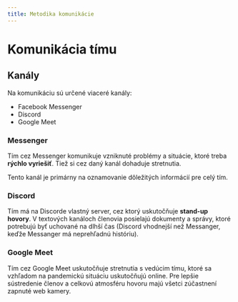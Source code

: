 ```yaml
---
title: Metodika komunikácie
---
```


# Komunikácia tímu

## Kanály

Na komunikáciu sú určené viaceré kanály:

- Facebook Messenger
- Discord
- Google Meet

### Messenger

Tím cez Messenger komunikuje vzniknuté problémy a situácie, ktoré treba **rýchlo vyriešiť**.
Tiež si cez daný kanál dohaduje stretnutia.

Tento kanál je primárny na oznamovanie dôležitých informácií pre celý tím.

### Discord

Tím má na Discorde vlastný server, cez ktorý uskutočňuje **stand-up hovory**.
V textových kanáloch členovia posielajú dokumenty a správy, ktoré potrebujú
byť uchované na dlhší čas (Discord vhodnejší než Messanger, keďže Messanger má neprehľadnú históriu).

### Google Meet

Tím cez Google Meet uskutočňuje stretnutia s vedúcim tímu, ktoré sa vzhľadom na pandemickú situáciu uskutočňujú online.
Pre lepšie sústredenie členov a celkovú atmosféru hovoru majú všetci
zúčastnení zapnuté web kamery.
